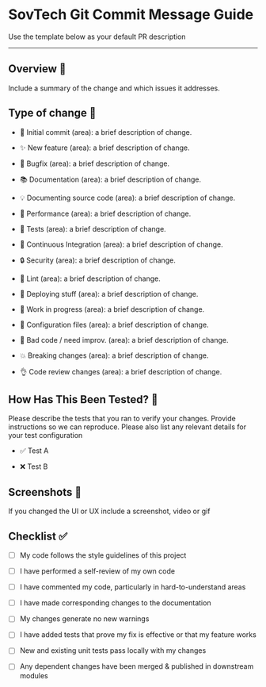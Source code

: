 # SovTech Git Commit Message Guide

Use the template below as your default PR description

---

## Overview 🚀

Include a summary of the change and which issues it addresses.

## Type of change 🧙‍

- 🎉 Initial commit (area): a brief description of change.

- ✨ New feature (area): a brief description of change.

- 🐛 Bugfix (area): a brief description of change.

- 📚 Documentation (area): a brief description of change.

- 💡 Documenting source code (area): a brief description of change.

- 🐎 Performance (area): a brief description of change.

- 🚨 Tests (area): a brief description of change.

- 💚 Continuous Integration (area): a brief description of change.

- 🔒 Security (area): a brief description of change.

- 👕 Lint (area): a brief description of change.

- 🚀 Deploying stuff (area): a brief description of change.

- 🚧 Work in progress (area): a brief description of change.

- 🔧 Configuration files (area): a brief description of change.

- 💩 Bad code / need improv. (area): a brief description of change.

- 💥 Breaking changes (area): a brief description of change.

- 👌 Code review changes (area): a brief description of change.

## How Has This Been Tested? 🚨

Please describe the tests that you ran to verify your changes. Provide instructions so we can reproduce. Please also list any relevant details for your test configuration

- ✅ Test A

- ❌ Test B

## Screenshots 📸

If you changed the UI or UX include a screenshot, video or gif

## Checklist ✅

- [ ] My code follows the style guidelines of this project

- [ ] I have performed a self-review of my own code

- [ ] I have commented my code, particularly in hard-to-understand areas

- [ ] I have made corresponding changes to the documentation

- [ ] My changes generate no new warnings

- [ ] I have added tests that prove my fix is effective or that my feature works

- [ ] New and existing unit tests pass locally with my changes

- [ ] Any dependent changes have been merged & published in downstream modules
